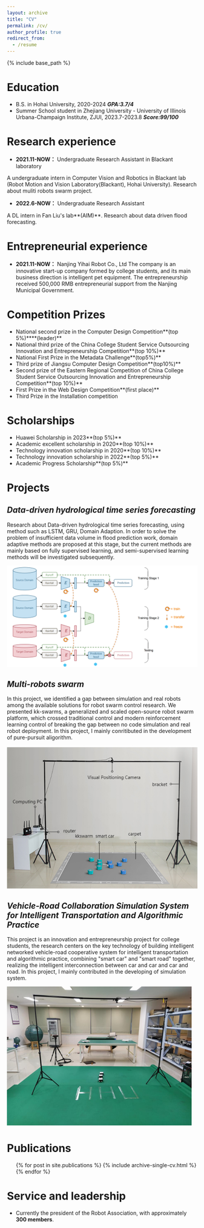 ```yaml
---
layout: archive
title: "CV"
permalink: /cv/
author_profile: true
redirect_from:
  - /resume
---
```


{% include base_path %}

Education
======
* B.S. in Hohai University, 2020-2024 ***GPA:3.7/4***
* Summer School student in Zhejiang University - University of Illinois Urbana-Champaign Institute, ZJUI, 2023.7-2023.8 ***Score:99/100***

Research experience
======
* **2021.11-NOW：** Undergraduate Research Assistant in Blackant laboratory

A undergraduate intern in Computer Vision and Robotics in Blackant lab (Robot Motion and Vision Laboratory(Blackant), Hohai University). Research about muliti robots swarm project. 

* **2022.6-NOW：** Undergraduate Research Assistant

A DL intern in Fan Liu's lab**(AIM)**. Research about data driven flood forecasting.

Entrepreneurial experience
=====
* **2021.11-NOW：** Nanjing Yihai Robot Co., Ltd
The company is an innovative start-up company formed by college students, and its main business direction is intelligent pet equipment. The entrepreneurship received 500,000 RMB entrepreneurial support from the Nanjing Municipal Government.

Competition Prizes
======
* National second prize in the Computer Design Competition**(top 5%)****(leader)**
* National third prize of the China College Student Service Outsourcing Innovation and Entrepreneurship Competition**(top 10%)**
* National First Prize in the Metadata Challenge**(top5%)**
* Third prize of Jiangsu Computer Design Competition**(top10%)**
* Second prize of the Eastern Regional Competition of China College Student Service Outsourcing Innovation and Entrepreneurship Competition**(top 10%)**
* First Prize in the Web Design Competition**(first place)**
* Third Prize in the Installation competition

  
Scholarships
======
* Huawei Scholarship in 2023**(top 5%)**
* Academic excellent scholarship in 2020**(top 10%)**
* Technology innovation scholarship in 2020**(top 10%)**
* Technology innovation scholarship in 2022**(top 5%)**
* Academic Progress Scholarship**(top 5%)**

Projects
======

***Data-driven hydrological time series forecasting***
-----
Research about Data-driven hydrological time series forecasting, using method such as LSTM, GRU, Domain Adaption. In order to solve the problem of insufficient data volume in flood prediction work, domain adaptive methods are proposed at this stage, but the current methods are mainly based on fully supervised learning, and semi-supervised learning methods will be investigated subsequently.

![flood](/images/flood.png)

***Multi-robots swarm*** 
-----
In this project, we identified a gap between simulation and real robots among the available solutions for robot swarm control research. We presented kk-swarms, a generalized and scaled open-source robot swarm platform, which crossed traditional control and modern reinforcement learning control of breaking the gap between no code simulation and real robot deployment. In this project, I mainly conritibuted in the development of pure-pursuit aligorithm.

![kkswarm](/images/kkswarm.png#pic_center)

***Vehicle-Road Collaboration Simulation System for Intelligent Transportation and Algorithmic Practice***
-----
This project is an innovation and entrepreneurship project for college students, the research centers on the key technology of building intelligent networked vehicle-road cooperative system for intelligent transportation and algorithmic practice, combining "smart car" and "smart road" together, realizing the intelligent interconnection between car and car and car and road. In this project, I mainly contributed in the developing of simulation system.
 
 ![vehicle-road collaboration system](/images/robot.jpg#pic_center)


Publications
======
  <ul>{% for post in site.publications %}
    {% include archive-single-cv.html %}
  {% endfor %}</ul>
  
  
Service and leadership
======
* Currently the president of the Robot Association, with approximately **300 members**.
